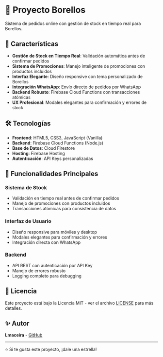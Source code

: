 # 🥐 Proyecto Borellos

Sistema de pedidos online con gestión de stock en tiempo real para Borellos.

## 🚀 Características

- **Gestión de Stock en Tiempo Real**: Validación automática antes de confirmar pedidos
- **Sistema de Promociones**: Manejo inteligente de promociones con productos incluidos
- **Interfaz Elegante**: Diseño responsive con tema personalizado de Borellos
- **Integración WhatsApp**: Envío directo de pedidos por WhatsApp
- **Backend Robusto**: Firebase Cloud Functions con transacciones atómicas
- **UX Profesional**: Modales elegantes para confirmación y errores de stock

## 🛠️ Tecnologías

- **Frontend**: HTML5, CSS3, JavaScript (Vanilla)
- **Backend**: Firebase Cloud Functions (Node.js)
- **Base de Datos**: Cloud Firestore
- **Hosting**: Firebase Hosting
- **Autenticación**: API Keys personalizadas

## 🎯 Funcionalidades Principales

### Sistema de Stock
- Validación en tiempo real antes de confirmar pedidos
- Manejo de promociones con productos incluidos
- Transacciones atómicas para consistencia de datos

### Interfaz de Usuario
- Diseño responsive para móviles y desktop
- Modales elegantes para confirmación y errores
- Integración directa con WhatsApp

### Backend
- API REST con autenticación por API Key
- Manejo de errores robusto
- Logging completo para debugging

## 📄 Licencia

Este proyecto está bajo la Licencia MIT - ver el archivo [LICENSE](LICENSE) para más detalles.

## ✨ Autor

**Lmaceira** - [GitHub](https://github.com/Lmaceira)

---

⭐ Si te gusta este proyecto, ¡dale una estrella!
